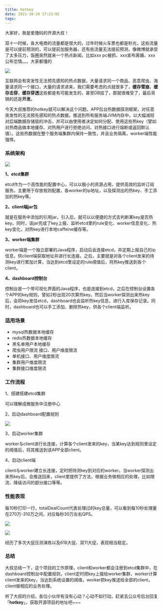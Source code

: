 ```yaml
---
title: hotkey
date: 2021-10-24 17:23:02
tags:
---
```


大家好，我是爱撸码的开源大叔！

双十一时候，各大电商的流量都是很大的，过年时候火车票也都是秒光，这些流量是可以提前预测的，可以提前加服务器，还有些流量无法提前预测，像微博就承受了太多压力，饭圈突然就来一个热点新闻，比如xxx pc被抓、xxx宣布离婚、xxx公布恋情。。。大家都懂的



![](https://server.xmyeditor.com/picture/19/786e6392337e3229ba358f3c1d29b4c6.jpg)

互联网会有突发性无法预先感知的热点数据，大量请求同一个商品、恶意爬虫、海量请求同一个接口，大量的请求进来，我们需要考虑的点就很多了，**缓存雪崩**，**缓存击穿**，**缓存穿透**这些都是有可能发生的，甚至DB挂了，那就很难受了，最后背锅的还是**开发**。

今天大叔推荐的hotkey就可以解决这个问题。APP后台热数据探测框架，对任意突发性的无法预先感知的热点数据，推送到所有服务端JVM内存中，以大幅减轻对后端数据存储层的冲击，并可以由使用者决定如何分配、使用这些热key（譬如对热商品做本地缓存、对热用户进行拒绝访问、对热接口进行熔断或返回默认值）。这些热数据在整个服务端集群内保持一致性，并且业务隔离，worker端性能强悍。

### 系统架构



![](https://images.gitee.com/uploads/images/2020/0616/105737_e5b876cd_303698.png)

**1、etcd集群**

etcd作为一个高性能的配置中心，可以以极小的资源占用，提供高效的监听订阅服务。主要用于存放规则配置，各worker的ip地址，以及探测出的热key、手工添加的热key等。

**2、client端jar包**

就是在服务中添加的引用jar，引入后，就可以以便捷的方式去判断某key是否热key。同时，该jar完成了key上报、监听etcd里的rule变化、worker信息变化、热key变化，对热key进行本地caffeine缓存等。

**3、worker端集群**

worker端是一个独立部署的Java程序，启动后会连接etcd，并定期上报自己的ip信息，供client端获取地址并进行长连接。之后，主要就是对各个client发来的待测key进行累加计算，当达到etcd里设定的rule阈值后，将热key推送到各个client。

**4、dashboard控制台**

控制台是一个带可视化界面的Java程序，也是连接到etcd，之后在控制台设置各个APP的key规则，譬如2秒出现20次算热key。然后当worker探测出来热key后，会将key发往etcd，dashboard也会监听热key信息，进行入库保存记录。同时，dashboard也可以手工添加、删除热key，供各个client端监听。

### 适用场景

- mysql热数据本地缓存
-  redis热数据本地缓存
- 黑名单用户本地缓存
-  爬虫用户限流 接口、用户维度限流
- 单机接口、用户维度限流
- 集群用户维度限流
- 集群接口维度限流

### 工作流程

1、搭建搭建etcd集群

可以理解成微服务中注册中心

2、启动dashboard配置规则

![](https://images.gitee.com/uploads/images/2020/0622/175255_e1b05b4c_303698.png)

3、启动worker集群

worker与client进行长连接，计算各个client发来的key，当某key达到规则里设定的阈值后，将其推送到该APP全部client。

4、启动client端

client与worker建立长连接，定时把待测key到对应的worker。当worker探测出来热key后，会推送回来，client里提供了方法，根据业务做相应的处理，比如限流、降级访问的部分接口等等。

### 性能表现

每10秒打印一行，totalDealCount代表处理过的key总量，可以看到每10秒处理量在270万-310万之间，对应每秒30万左右QPS。

![](https://images.gitee.com/uploads/images/2020/0611/152336_78597937_303698.png)

![](https://images.gitee.com/uploads/images/2020/0611/152249_4ac01178_303698.png)

经历了多次大促压测演练以及618大促、双11大促，表现相当稳定。

### 总结

大叔总结一下，这个项目的工作原理，client和worker都会注册到etcd集群中，在dashboard控制台中配置规则，client定时把key上报给worker集群，worker计算client发来的key，当达到系统设置的阈值，worker把key推送给全部的client，client做相应的业务处理。

听了大叔的介绍，各位小伙伴有没有心动？心动不如行动，赶紧去公众号后台回复「**hotkey**」，获取开源项目的地址吧~~~

